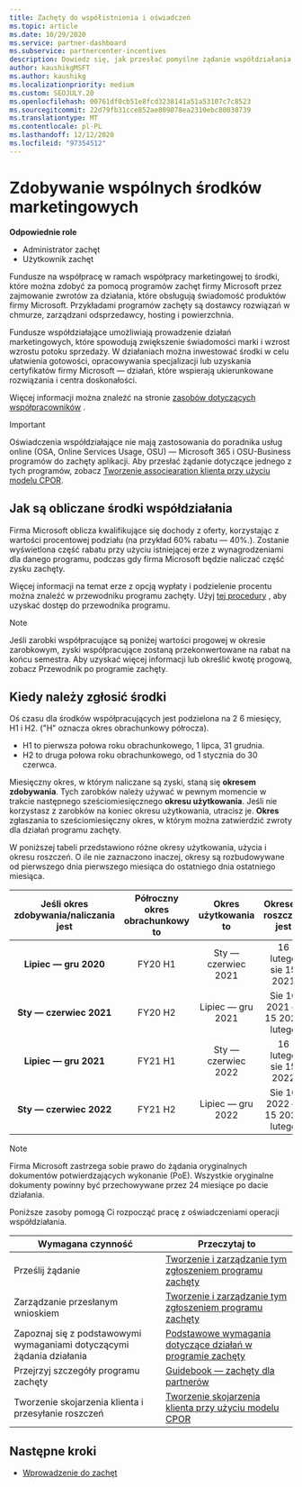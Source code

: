 ```yaml
---
title: Zachęty do współistnienia i oświadczeń
ms.topic: article
ms.date: 10/29/2020
ms.service: partner-dashboard
ms.subservice: partnercenter-incentives
description: Dowiedz się, jak przesłać pomyślne żądanie współdziałania w celu zachęty, organizując odpowiednią dokumentację, faktury, instrukcje i dowód wykonania.
author: kaushikgMSFT
ms.author: kaushikg
ms.localizationpriority: medium
ms.custom: SEOJULY.20
ms.openlocfilehash: 00761df0cb51e8fcd3238141a51a53107c7c8523
ms.sourcegitcommit: 22d79fb31cce852ae809078ea2310ebc80030739
ms.translationtype: MT
ms.contentlocale: pl-PL
ms.lasthandoff: 12/12/2020
ms.locfileid: "97354512"
---
```

# <a name="earn-cooperative-marketing-funds"></a>Zdobywanie wspólnych środków marketingowych

**Odpowiednie role**

- Administrator zachęt
- Użytkownik zachęt

Fundusze na współpracę w ramach współpracy marketingowej to środki, które można zdobyć za pomocą programów zachęt firmy Microsoft przez zajmowanie zwrotów za działania, które obsługują świadomość produktów firmy Microsoft. Przykładami programów zachęty są dostawcy rozwiązań w chmurze, zarządzani odsprzedawcy, hosting i powierzchnia.

Fundusze współdziałające umożliwiają prowadzenie działań marketingowych, które spowodują zwiększenie świadomości marki i wzrost wzrostu potoku sprzedaży. W działaniach można inwestować środki w celu ułatwienia gotowości, opracowywania specjalizacji lub uzyskania certyfikatów firmy Microsoft — działań, które wspierają ukierunkowane rozwiązania i centra doskonałości.

Więcej informacji można znaleźć na stronie [zasobów dotyczących współpracowników](https://partner.microsoft.com/asset/collection/co-op-funds-resources#/) .

>[!Important]
>Oświadczenia współdziałające nie mają zastosowania do poradnika usług online (OSA, Online Services Usage, OSU) — Microsoft 365 i OSU-Business programów do zachęty aplikacji. Aby przesłać żądanie dotyczące jednego z tych programów, zobacz [Tworzenie associearation klienta przy użyciu modelu CPOR](submit-osa-claim.md).

## <a name="how-co-op-funds-are-calculated"></a>Jak są obliczane środki współdziałania

Firma Microsoft oblicza kwalifikujące się dochody z oferty, korzystając z wartości procentowej podziału (na przykład 60% rabatu — 40%.). Zostanie wyświetlona część rabatu przy użyciu istniejącej erze z wynagrodzeniami dla danego programu, podczas gdy firma Microsoft będzie naliczać część zysku zachęty.

Więcej informacji na temat erze z opcją wypłaty i podzielenie procentu można znaleźć w przewodniku programu zachęty. Użyj [tej procedury](incentives-determined-your-program-eligibility.md) , aby uzyskać dostęp do przewodnika programu.

>[!NOTE]
>Jeśli zarobki współpracujące są poniżej wartości progowej w okresie zarobkowym, zyski współpracujące zostaną przekonwertowane na rabat na końcu semestra. Aby uzyskać więcej informacji lub określić kwotę progową, zobacz Przewodnik po programie zachęty.

## <a name="when-to-claim-your-funds"></a>Kiedy należy zgłosić środki

Oś czasu dla środków współpracujących jest podzielona na 2 6 miesięcy, H1 i H2. ("H" oznacza okres obrachunkowy półrocza).

- H1 to pierwsza połowa roku obrachunkowego, 1 lipca, 31 grudnia.
- H2 to druga połowa roku obrachunkowego, od 1 stycznia do 30 czerwca.

Miesięczny okres, w którym naliczane są zyski, staną się **okresem zdobywania**. Tych zarobków należy używać w pewnym momencie w trakcie następnego sześciomiesięcznego **okresu użytkowania**. Jeśli nie korzystasz z zarobków na koniec okresu użytkowania, utracisz je. **Okres** zgłaszania to sześciomiesięczny okres, w którym można zatwierdzić zwroty dla działań programu zachęty.

W poniższej tabeli przedstawiono różne okresy użytkowania, użycia i okresu roszczeń. O ile nie zaznaczono inaczej, okresy są rozbudowywane od pierwszego dnia pierwszego miesiąca do ostatniego dnia ostatniego miesiąca.

|  Jeśli okres zdobywania/naliczania jest  |Półroczny okres obrachunkowy to  |  Okres użytkowania to  |  Okresem roszczeń jest  |
| :-----------: | :-----------: | :-----------: | :-----------: |
|**Lipiec — gru 2020**| FY20 H1  |  Sty — czerwiec 2021  |  16 lutego sie 15 2021  |
|**Sty — czerwiec 2021** |  FY20 H2  |  Lipiec — gru 2021  |  Sie 16 2021 — 15 2022 lutego  |
|**Lipiec — gru 2021**|  FY21 H1  |  Sty — czerwiec 2022  |  16 lutego sie 15 2022  |
|**Sty — czerwiec 2022** |  FY21 H2  |  Lipiec — gru 2022  |  Sie 16 2022 — 15 2023 lutego  |

>[!NOTE]
>Firma Microsoft zastrzega sobie prawo do żądania oryginalnych dokumentów potwierdzających wykonanie (PoE). Wszystkie oryginalne dokumenty powinny być przechowywane przez 24 miesiące po dacie działania.

Poniższe zasoby pomogą Ci rozpocząć pracę z oświadczeniami operacji współdziałania.

| Wymagana czynność | Przeczytaj to |
| ------ | ----------- |
| Prześlij żądanie |  [Tworzenie i zarządzanie tym zgłoszeniem programu zachęty](create-incentives-claims.md)  |
| Zarządzanie przesłanym wnioskiem | [Tworzenie i zarządzanie tym zgłoszeniem programu zachęty](create-incentives-claims.md)    |
| Zapoznaj się z podstawowymi wymaganiami dotyczącymi żądania działania | [Podstawowe wymagania dotyczące działań w programie zachęty](core-requirements.md)   |
| Przejrzyj szczegóły programu zachęty | [Guidebook — zachęty dla partnerów](https://assetsprod.microsoft.com/co-op-guidebook.pdf)  |
| Tworzenie skojarzenia klienta i przesyłanie roszczeń | [Tworzenie skojarzenia klienta przy użyciu modelu CPOR](submit-osa-claim.md)   |

## <a name="next-steps"></a>Następne kroki

- [Wprowadzenie do zachęt](incentives-get-started-intro.md)
